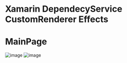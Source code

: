 # Xamarin DependecyService CustomRenderer Effects

# MainPage
![image](https://user-images.githubusercontent.com/52639107/112731257-7e85a780-8f0c-11eb-802b-e704f3281f9d.png)
![image](https://user-images.githubusercontent.com/52639107/112731268-99f0b280-8f0c-11eb-9ebd-fbc3ff9b4986.png)
